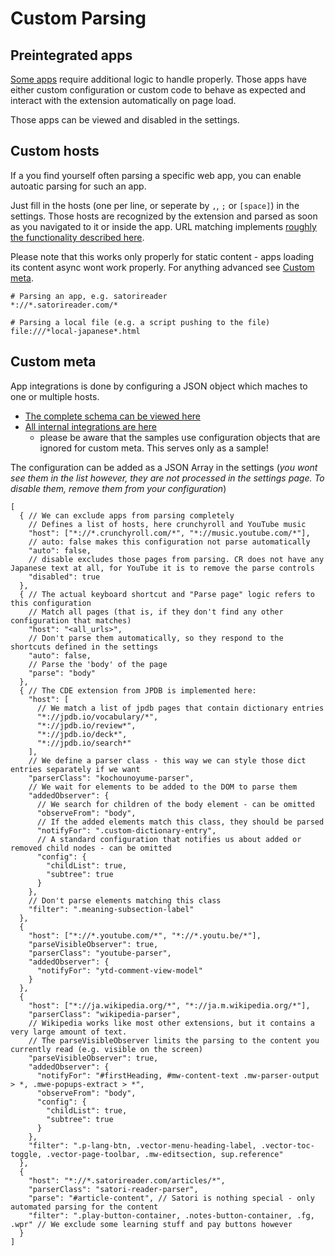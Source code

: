 # Custom Parsing

## Preintegrated apps
[Some apps](../README.md#automatic-parsing) require additional logic to handle properly. Those apps have either custom configuration or custom code to behave as expected and interact with the extension automatically on page load.

Those apps can be viewed and disabled in the settings.

## Custom hosts
If a you find yourself often parsing a specific web app, you can enable autoatic parsing for such an app.

Just fill in the hosts (one per line, or seperate by `,`, `;` or `[space]`) in the settings. Those hosts are recognized by the extension and parsed as soon as you navigated to it or inside the app. URL matching implements [roughly the functionality described here](https://developer.chrome.com/docs/extensions/develop/concepts/match-patterns).

Please note that this works only properly for static content - apps loading its content async wont work properly. For anything advanced see [Custom meta](#custom-meta).

```
# Parsing an app, e.g. satorireader
*://*.satorireader.com/*

# Parsing a local file (e.g. a script pushing to the file)
file:///*local-japanese*.html
```

## Custom meta
App integrations is done by configuring a JSON object which maches to one or multiple hosts.

* [The complete schema can be viewed here](https://github.com/Kagu-chan/anki-jpdb.reader/blob/dev/src/shared/host-meta/public-api.ts)
* [All internal integrations are here](https://github.com/Kagu-chan/anki-jpdb.reader/blob/dev/src/shared/host-meta/default-hosts.ts)
  * please be aware that the samples use configuration objects that are ignored for custom meta. This serves only as a sample!

The configuration can be added as a JSON Array in the settings (*you wont see them in the list however, they are not processed in the settings page. To disable them, remove them from your configuration*)

```json5
[
  { // We can exclude apps from parsing completely
    // Defines a list of hosts, here crunchyroll and YouTube music
    "host": ["*://*.crunchyroll.com/*", "*://music.youtube.com/*"],
    // auto: false makes this configuration not parse automatically
    "auto": false,
    // disable excludes those pages from parsing. CR does not have any Japanese text at all, for YouTube it is to remove the parse controls
    "disabled": true
  },
  { // The actual keyboard shortcut and "Parse page" logic refers to this configuration
    // Match all pages (that is, if they don't find any other configuration that matches)
    "host": "<all_urls>",
    // Don't parse them automatically, so they respond to the shortcuts defined in the settings
    "auto": false,
    // Parse the 'body' of the page
    "parse": "body"
  },
  { // The CDE extension from JPDB is implemented here:
    "host": [
      // We match a list of jpdb pages that contain dictionary entries
      "*://jpdb.io/vocabulary/*",
      "*://jpdb.io/review*",
      "*://jpdb.io/deck*",
      "*://jpdb.io/search*"
    ],
    // We define a parser class - this way we can style those dict entries separately if we want
    "parserClass": "kochounoyume-parser",
    // We wait for elements to be added to the DOM to parse them
    "addedObserver": {
      // We search for children of the body element - can be omitted
      "observeFrom": "body",
      // If the added elements match this class, they should be parsed
      "notifyFor": ".custom-dictionary-entry",
      // A standard configuration that notifies us about added or removed child nodes - can be omitted
      "config": {
        "childList": true,
        "subtree": true
      }
    },
    // Don't parse elements matching this class
    "filter": ".meaning-subsection-label"
  },
  {
    "host": ["*://*.youtube.com/*", "*://*.youtu.be/*"],
    "parseVisibleObserver": true,
    "parserClass": "youtube-parser",
    "addedObserver": {
      "notifyFor": "ytd-comment-view-model"
    }
  },
  {
    "host": ["*://ja.wikipedia.org/*", "*://ja.m.wikipedia.org/*"],
    "parserClass": "wikipedia-parser",
    // Wikipedia works like most other extensions, but it contains a very large amount of text.
    // The parseVisibleObserver limits the parsing to the content you currently read (e.g. visible on the screen)
    "parseVisibleObserver": true,
    "addedObserver": {
      "notifyFor": "#firstHeading, #mw-content-text .mw-parser-output > *, .mwe-popups-extract > *",
      "observeFrom": "body",
      "config": {
        "childList": true,
        "subtree": true
      }
    },
    "filter": ".p-lang-btn, .vector-menu-heading-label, .vector-toc-toggle, .vector-page-toolbar, .mw-editsection, sup.reference"
  },
  {
    "host": "*://*.satorireader.com/articles/*",
    "parserClass": "satori-reader-parser",
    "parse": "#article-content", // Satori is nothing special - only automated parsing for the content
    "filter": ".play-button-container, .notes-button-container, .fg, .wpr" // We exclude some learning stuff and pay buttons however
  }
]
```
